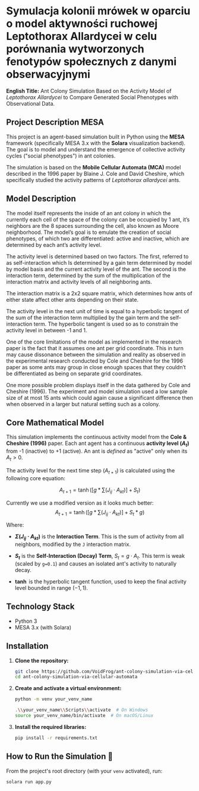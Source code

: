 # Symulacja kolonii mrówek w oparciu o model aktywności ruchowej Leptothorax Allardycei w celu porównania wytworzonych fenotypów społecznych z danymi obserwacyjnymi

**English Title:** Ant Colony Simulation Based on the Activity Model of *Leptothorax Allardycei* to Compare Generated Social Phenotypes with Observational Data.

## Project Description  MESA

This project is an agent-based simulation built in Python using the **MESA** framework (specifically MESA 3.x with the **Solara** visualization backend). The goal is to model and understand the emergence of collective activity cycles ("social phenotypes") in ant colonies.

The simulation is based on the **Mobile Cellular Automata (MCA)** model described in the 1996 paper by Blaine J. Cole and David Cheshire, which specifically studied the activity patterns of *Leptothorax allardycei* ants.

## Model Description

The model itself represents the inside of an ant colony in which the currently each cell of the space of the colony can be occupied by 1 ant, it’s neighbors are the 8 spaces surrounding the cell, also known as Moore neighborhood. The model’s goal is to emulate the creation of social phenotypes, of which two are differentiated: active and inactive, which are determined by each ant’s activity level.

The activity level is determined based on two factors. The first, referred to as self-interaction which Is determined by a gain term determined by model by model basis and the current activity level of the ant. The second is the interaction term, determined by the sum of the multiplication of the interaction matrix and activity levels of all neighboring ants.

The interaction matrix is a 2x2 square matrix, which determines how ants of either state affect other ants depending on their state.

The activity level in the next unit of time is equal to a hyperbolic tangent of the sum of the interaction term multiplied by the gain term and the self-interaction term. The hyperbolic tangent is used so as to constrain the activity level in between -1 and 1.

One of the core limitations of the model as implemented in the research paper is the fact that it assumes one ant per grid coordinate. This in turn may cause dissonance between the simulation and reality as observed in the experimental research conducted by Cole and Cheshire for the 1996 paper as some ants may group in close enough spaces that they couldn’t be differentiated as being on separate grid coordinates.

One more possible problem displays itself in the data gathered by Cole and Cheshire (1996). The experiment and model simulation used a low sample size of at most 15 ants which could again cause a significant difference then when observed in a larger but natural setting such as a colony.  

## Core Mathematical Model 

This simulation implements the continuous activity model from the **Cole & Cheshire (1996)** paper. Each ant agent has a continuous **activity level ($A_t$)** from -1 (inactive) to +1 (active). An ant is *defined* as "active" only when its $A_t > 0$.

The activity level for the next time step ($A_{t+1}$) is calculated using the following core equation:

$$A_{t+1} = \tanh( [g*\sum(J_{ij} \cdot A_{kt})] + S_t )$$

Currently we use a modified version as it looks much better:
$$A_{t+1} = \tanh( [g*\sum(J_{ij} \cdot A_{kt})] + S_t*g )$$

Where:
* **$\Sigma(J_{ij} \cdot A_{kt})$** is the **Interaction Term**. This is the sum of activity from all neighbors, modified by the `J` interaction matrix. 

* **$S_t$** is the **Self-Interaction (Decay) Term**, $S_t = g \cdot A_t$. This term is weak (scaled by `g=0.1`) and causes an isolated ant's activity to naturally decay.

* **$\tanh$** is the hyperbolic tangent function, used to keep the final activity level bounded in range $(-1, 1)$.

## Technology Stack 

* Python 3
* MESA 3.x (with Solara)

## Installation

1.  **Clone the repository:**
    ```bash
    git clone https://github.com/VoidFrog/ant-colony-simulation-via-cellular-automata.git
    cd ant-colony-simulation-via-cellular-automata
    ```

2.  **Create and activate a virtual environment:**
    ```bash
    python -m venv your_venv_name
    
    .\\your_venv_name\\Scripts\\activate  # On Windows
    source your_venv_name/bin/activate  # On macOS/Linux
    ```

3.  **Install the required libraries:**
    ```bash
    pip install -r requirements.txt
    ```

## How to Run the Simulation 🚀

From the project's root directory (with your `venv` activated), run:

```bash
solara run app.py
```